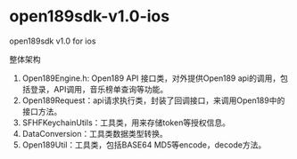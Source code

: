 open189sdk-v1.0-ios
===================

open189sdk v1.0 for ios


整体架构
1.  Open189Engine.h: Open189 API 接口类，对外提供Open189 api的调用，包括登录，API调用，音乐榜单查询等功能。
2.	Open189Request：api请求执行类，封装了回调接口，来调用Open189中的接口方法。
3.	SFHFKeychainUtils：工具类，用来存储token等授权信息。
4.	DataConversion：工具类数据类型转换。
5.	Open189Util：工具类，包括BASE64 MD5等encode，decode方法。

